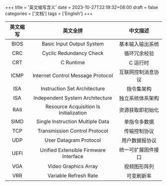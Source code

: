 +++
title = '英文缩写含义'
date = 2023-10-27T22:19:32+08:00
draft = false
categories = ['文档']
tags = ['English']
+++


| 英文缩写 | 英文全拼                               | 中文描述           |
| :-----:  | :-----:                                | :-----:            |
| BIOS     | Basic Input Output System              | 基本输入输出系统   |
| CRC      | Cyclic Redundancy Check                | 循环冗余校验       |
| CRT      | C Runtime                              | C 运行时           |
| ICMP     | Internet Control Message Protocol      | 互联网控制消息协议 |
| ISA      | Instruction Set Architecture           | 指令集架构         |
| ISA      | Independent System Architecture        | 独立系统体系架构   |
| RAII     | Resource Acquisition Is Initialization | 资源获取即初始化   |
| SIMD     | Single Instruction Multiple Data       | 单指令多数据       |
| TCP      | Transmission Control Protocol          | 传输控制协议       |
| UDP      | User Datagram Protocol                 | 用户数据报协议     |
| UEFI     | Unified Extensible Firmware Interface  | 统一可扩展固件接口 |
| VGA      | Video Graphics Array                   | 视频图形阵列       |
| VRR      | Variable Refresh Rate                  | 可变刷新率         |
